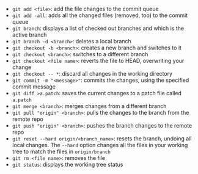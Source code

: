 - `git add <file>`: add the file changes to the commit queue
- `git add -all`: adds all the changed files (removed, too) to the commit queue
- `git branch`: displays a list of checked out branches and which is the active branch
- `git branch -d <branch>`: deletes a local branch
- `git checkout -b <branch>`: creates a new branch and switches to it
- `git checkout <branch>`: switches to a different branch
- `git checkout <file name>`: reverts the file to HEAD, overwriting your change
- `git checkout -- *`: discard all changes in the working directory
- `git commit -m "<message>"`: commits the changes, using the specified commit message
- `git diff >a.patch`: saves the current changes to a patch file called `a.patch`
- `git merge <branch>`: merges changes from a different branch
- `git pull "origin" <branch>`: pulls the changes to the branch from the remote repo
- `git push "origin" <branch>`: pushes the branch changes to the remote repo
- `git reset --hard origin/<branch_name>`: resets the branch, undoing all local changes. The `--hard` option changes all the files in your working tree to match the files in `origin/branch`
- `git rm <file name>`: removes the file
- `git status`: displays the working tree status
